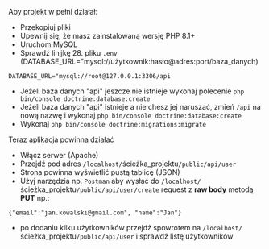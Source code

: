 Aby projekt w pełni działał:
- Przekopiuj pliki
- Upewnij się, że masz zainstalowaną wersję PHP 8.1+
- Uruchom MySQL
- Sprawdź linijkę 28. pliku `.env` <br>
(DATABASE_URL="mysql://użytkownik:hasło@adres:port/baza_danych)
```
DATABASE_URL="mysql://root@127.0.0.1:3306/api
```
- Jeżeli baza danych "api" jeszcze nie istnieje wykonaj polecenie `php bin/console doctrine:database:create`
- Jeżeli baza danych "api" istnieje a nie chesz jej naruszać, zmień `/api` na nową nazwę i wykonaj `php bin/console doctrine:database:create`
- Wykonaj `php bin/console doctrine:migrations:migrate`

Teraz aplikacja powinna działać
- Włącz serwer (Apache)
- Przejdź pod adres `/localhost/`ścieżka_projektu`/public/api/user`
- Strona powinna wyświetlić pustą tablicę (JSON)
- Użyj narzędzia np. `Postman` aby wysłać do  `/localhost/`ścieżka_projektu`/public/api/user/create` request z **raw body** metodą **PUT** np.:
```
{"email":"jan.kowalski@gmail.com", "name":"Jan"}
```
- po dodaniu kilku użytkowników przejdź spowrotem na `/localhost/`ścieżka_projektu`/public/api/user` i sprawdź listę użytkowników